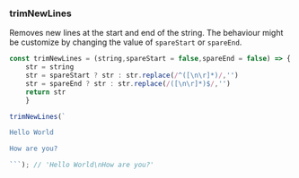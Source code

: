 ### trimNewLines

Removes new lines at the start and end of the string. The behaviour might be customize by changing the value of `spareStart` or `spareEnd`.

```js
const trimNewLines = (string,spareStart = false,spareEnd = false) => {
    str = string
    str = spareStart ? str : str.replace(/^([\n\r]*)/,'')
    str = spareEnd ? str : str.replace(/([\n\r]*)$/,'')
    return str
    }
```

```js
trimNewLines(`

Hello World

How are you?

```); // 'Hello World\nHow are you?'
```
